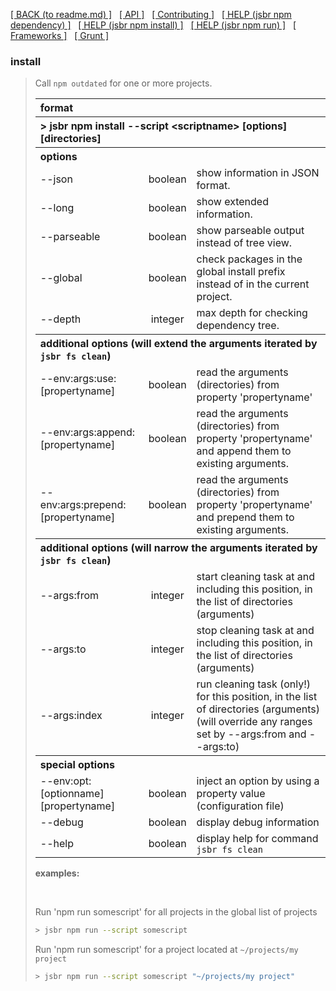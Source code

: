 [[ BACK (to readme.md) ]](../README.md) &nbsp; [[ API ]](api.index.md) &nbsp;
[[ Contributing ]](contributing.md) &nbsp;
[[ HELP (jsbr npm dependency) ]](npm.dependency.md) &nbsp;
[[ HELP (jsbr npm install) ]](npm.install.md) &nbsp;
[[ HELP (jsbr npm run) ]](npm.run.md) &nbsp;
[[ Frameworks ]](frameworks.md) &nbsp; [[ Grunt ]](grunt.md)

### install ###
<blockquote>
  <p>Call <code>npm outdated</code> for one or more projects.</p>

  <table border=0 width=100%>
    <tr><th colspan="3" style="text-align:left"><b>format</b></th></tr>
    <tr><th colspan="3" style="text-align:left">&gt; jsbr npm install --script &lt;scriptname&gt; [options] [directories]</th></tr>
    <tr><th colspan="3" style="text-align:left"><b>options</b></th></tr>
    <tr><td>--json</td>
        <td style="text-align:center">boolean</td>
        <td>show information in JSON format.</td>
        </tr>
    <tr><td>--long</td>
        <td style="text-align:center">boolean</td>
        <td>show extended information.</td>
        </tr>
    <tr><td>--parseable</td>
        <td style="text-align:center">boolean</td>
        <td>show parseable output instead of tree view.</td>
        </tr>
    <tr><td>--global</td>
        <td style="text-align:center">boolean</td>
        <td>check packages in the global install prefix instead of in the current project.</td>
        </tr>
    <tr><td>--depth</td>
        <td style="text-align:center">integer</td>
        <td>max depth for checking dependency tree.</td>
        </tr>
    <tr><th colspan="3" style="text-align:left"><b>additional options</b> (will extend the arguments iterated by <code>jsbr fs clean</code>)</th></tr>
    <tr><td>--env:args:use:[propertyname]</td>
        <td style="text-align:center">boolean</td>
        <td>read the arguments (directories) from property 'propertyname'</td>
        </tr>
    <tr><td>--env:args:append:[propertyname]</td>
        <td style="text-align:center">boolean</td>
        <td>read the arguments (directories) from property 'propertyname' and append them to existing arguments.</td>
        </tr>
    <tr><td>--env:args:prepend:[propertyname]</td>
        <td style="text-align:center">boolean</td>
        <td>read the arguments (directories) from property 'propertyname' and prepend them to existing arguments.</td>
        </tr>
    <tr><th colspan="3" style="text-align:left"><b>additional options</b> (will narrow the arguments iterated by <code>jsbr fs clean</code>)</th></tr>
    <tr><td>--args:from</td>
        <td style="text-align:center">integer</td>
        <td>start cleaning task at and including this position, in the list of directories (arguments)</td>
        </tr>
    <tr><td>--args:to</td>
        <td style="text-align:center">integer</td>
        <td>stop cleaning task at and including this position, in the list of directories (arguments)</td>
        </tr>
    <tr><td>--args:index</td>
        <td style="text-align:center">integer</td>
        <td>run cleaning task (only!) for this position, in the list of directories (arguments)<br />
            (will override any ranges set by --args:from and --args:to)</td>
        </tr>
    <tr><th colspan="3" style="text-align:left"><b>special options</b></th></tr>
    <tr><td>--env:opt:[optionname][propertyname]</td>
        <td style="text-align:center">boolean</td>
        <td>inject an option by using a property value (configuration file)</td>
        </tr>
    <tr><td>--debug</td>
        <td style="text-align:center">boolean</td>
        <td>display debug information</td>
        </tr>
    <tr><td>--help</td>
        <td style="text-align:center">boolean</td>
        <td>display help for command <code>jsbr fs clean</code></td>
        </tr>
  </table>      

  <p><b>examples:</b></p>
  <br />

  <p>
    Run 'npm run somescript' for all projects in the global list of projects

  ```bash
  > jsbr npm run --script somescript
  ```
  </p>
  <p>
    Run 'npm run somescript' for a project located at <code>~/projects/my project</code>

  ```bash
  > jsbr npm run --script somescript "~/projects/my project"
  ```
  </p>
</blockquote>
